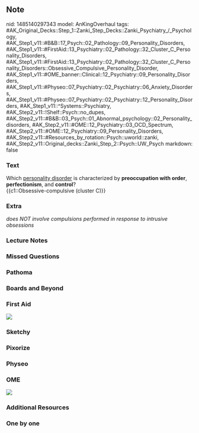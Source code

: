 ## Note
nid: 1485140297343
model: AnKingOverhaul
tags: #AK_Original_Decks::Step_1::Zanki_Step_Decks::Zanki_Psychiatry_/_Psychology, #AK_Step1_v11::#B&B::17_Psych::02_Pathology::09_Personality_Disorders, #AK_Step1_v11::#FirstAid::13_Psychiatry::02_Pathology::32_Cluster_C_Personality_Disorders, #AK_Step1_v11::#FirstAid::13_Psychiatry::02_Pathology::32_Cluster_C_Personality_Disorders::Obsessive_Compulsive_Personality_Disorder, #AK_Step1_v11::#OME_banner::Clinical::12_Psychiatry::09_Personality_Disorders, #AK_Step1_v11::#Physeo::07_Psychiatry::02_Psychiatry::06_Anxiety_Disorders, #AK_Step1_v11::#Physeo::07_Psychiatry::02_Psychiatry::12_Personality_Disorders, #AK_Step1_v11::^Systems::Psychiatry, #AK_Step2_v11::!Shelf::Psych::no_dupes, #AK_Step2_v11::#B&B::03_Psych::01_Abnormal_psychology::02_Personality_disorders, #AK_Step2_v11::#OME::12_Psychiatry::03_OCD_Spectrum, #AK_Step2_v11::#OME::12_Psychiatry::09_Personality_Disorders, #AK_Step2_v11::#Resources_by_rotation::Psych::uworld::zanki, #AK_Step2_v11::Original_decks::Zanki_Step_2::Psych::UW_Psych
markdown: false

### Text
<div>
  <div>
    <div>
      Which <u>personality disorder</u> is characterized by
      <b>preoccupation with order</b>, <b>perfectionism</b>, and
      <b>control</b>?
    </div>
  </div>
  <div>
    {{c1::Obsessive-compulsive (cluster C)}}
  </div>
</div>

### Extra
<i>does NOT involve compulsions performed in response to intrusive
obsessions</i>

### Lecture Notes


### Missed Questions


### Pathoma


### Boards and Beyond


### First Aid
<img src="tmpWWeQB8.png">

### Sketchy


### Pixorize


### Physeo


### OME
<div class="ome-widget">
  <a href=
  "https://onlinemeded.org/spa/psychiatry/personality-disorders/acquire?ref=anki">
  <img src="_OME_AnkiFlashcards_Lesson_2.png"></a>
</div>

### Additional Resources


### One by one

